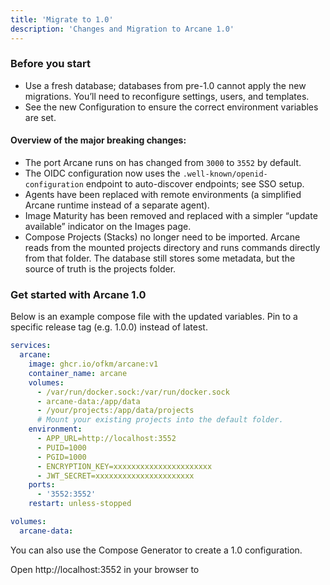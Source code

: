 ```yaml
---
title: 'Migrate to 1.0'
description: 'Changes and Migration to Arcane 1.0'
---
```


<script lang="ts">
import { Link } from '$lib/components/ui/link/index.js';
</script>

### Before you start

- Use a fresh database; databases from pre-1.0 cannot apply the new migrations. You’ll need to reconfigure settings, users, and templates.
- See the new <Link href="/docs/configuration/environment">Configuration</Link> to ensure the correct environment variables are set.

#### Overview of the major breaking changes:

- The port Arcane runs on has changed from `3000` to `3552` by default.
- The OIDC configuration now uses the `.well-known/openid-configuration` endpoint to auto-discover endpoints; see <Link href="/docs/configuration/sso">SSO setup</Link>.
- Agents have been replaced with remote environments (a simplified Arcane runtime instead of a separate agent).
- Image Maturity has been removed and replaced with a simpler “update available” indicator on the Images page.
- Compose Projects (Stacks) no longer need to be imported. Arcane reads from the mounted projects directory and runs commands directly from that folder. The database still stores some metadata, but the source of truth is the projects folder.

### Get started with Arcane 1.0

Below is an example compose file with the updated variables. Pin to a specific release tag (e.g. 1.0.0) instead of latest.

```yaml
services:
  arcane:
    image: ghcr.io/ofkm/arcane:v1
    container_name: arcane
    volumes:
      - /var/run/docker.sock:/var/run/docker.sock
      - arcane-data:/app/data
      - /your/projects:/app/data/projects
      # Mount your existing projects into the default folder.
    environment:
      - APP_URL=http://localhost:3552
      - PUID=1000
      - PGID=1000
      - ENCRYPTION_KEY=xxxxxxxxxxxxxxxxxxxxxx
      - JWT_SECRET=xxxxxxxxxxxxxxxxxxxxxx
    ports:
      - '3552:3552'
    restart: unless-stopped

volumes:
  arcane-data:
```

You can also use the <Link href="/generator">Compose Generator</Link> to create a 1.0 configuration.

Open <Link href="http://localhost:3552">http://localhost:3552</Link> in your browser to
